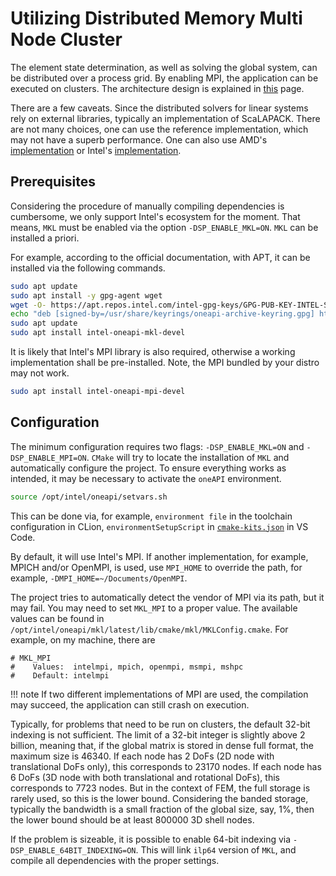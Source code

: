 # Utilizing Distributed Memory Multi Node Cluster

The element state determination, as well as solving the global system, can be distributed over a process grid.
By enabling MPI, the application can be executed on clusters.
The architecture design is explained in [this](Architecture.md) page.

There are a few caveats.
Since the distributed solvers for linear systems rely on external libraries, typically an implementation of ScaLAPACK.
There are not many choices, one can use the reference implementation, which may not have a superb performance.
One can also use AMD's [implementation](https://github.com/amd/aocl-scalapack) or Intel's [implementation](https://www.intel.com/content/www/us/en/developer/tools/oneapi/onemkl.html).

## Prerequisites

Considering the procedure of manually compiling dependencies is cumbersome, we only support Intel's ecosystem for the moment.
That means, `MKL` must be enabled via the option `-DSP_ENABLE_MKL=ON`.
`MKL` can be installed a priori.

For example, according to the official documentation, with APT, it can be installed via the following commands.

```bash
sudo apt update
sudo apt install -y gpg-agent wget
wget -O- https://apt.repos.intel.com/intel-gpg-keys/GPG-PUB-KEY-INTEL-SW-PRODUCTS.PUB | gpg --dearmor | sudo tee /usr/share/keyrings/oneapi-archive-keyring.gpg > /dev/null
echo "deb [signed-by=/usr/share/keyrings/oneapi-archive-keyring.gpg] https://apt.repos.intel.com/oneapi all main" | sudo tee /etc/apt/sources.list.d/oneAPI.list
sudo apt update
sudo apt install intel-oneapi-mkl-devel
```

It is likely that Intel's MPI library is also required, otherwise a working implementation shall be pre-installed.
Note, the MPI bundled by your distro may not work.

```bash
sudo apt install intel-oneapi-mpi-devel
```

## Configuration

The minimum configuration requires two flags: `-DSP_ENABLE_MKL=ON` and `-DSP_ENABLE_MPI=ON`.
`CMake` will try to locate the installation of `MKL` and automatically configure the project.
To ensure everything works as intended, it may be necessary to activate the `oneAPI` environment.

```bash
source /opt/intel/oneapi/setvars.sh
```

This can be done via, for example, `environment file` in the toolchain configuration in CLion, `environmentSetupScript` in [`cmake-kits.json`](https://vector-of-bool.github.io/docs/vscode-cmake-tools/kits.html) in VS Code.

By default, it will use Intel's MPI.
If another implementation, for example, MPICH and/or OpenMPI, is used, use `MPI_HOME` to override the path, for example, `-DMPI_HOME=~/Documents/OpenMPI`.

The project tries to automatically detect the vendor of MPI via its path, but it may fail.
You may need to set `MKL_MPI` to a proper value.
The available values can be found in `/opt/intel/oneapi/mkl/latest/lib/cmake/mkl/MKLConfig.cmake`.
For example, on my machine, there are

```
# MKL_MPI
#    Values:  intelmpi, mpich, openmpi, msmpi, mshpc
#    Default: intelmpi
```

!!! note
    If two different implementations of MPI are used, the compilation may succeed, the application can still crash on execution.

Typically, for problems that need to be run on clusters, the default 32-bit indexing is not sufficient.
The limit of a 32-bit integer is slightly above 2 billion, meaning that, if the global matrix is stored in dense full format, the maximum size is 46340.
If each node has 2 DoFs (2D node with translational DoFs only), this corresponds to 23170 nodes.
If each node has 6 DoFs (3D node with both translational and rotational DoFs), this corresponds to 7723 nodes.
But in the context of FEM, the full storage is rarely used, so this is the lower bound.
Considering the banded storage, typically the bandwidth is a small fraction of the global size, say, 1%, then the lower bound should be at least 800000 3D shell nodes.

If the problem is sizeable, it is possible to enable 64-bit indexing via `-DSP_ENABLE_64BIT_INDEXING=ON`.
This will link `ilp64` version of `MKL`, and compile all dependencies with the proper settings.
